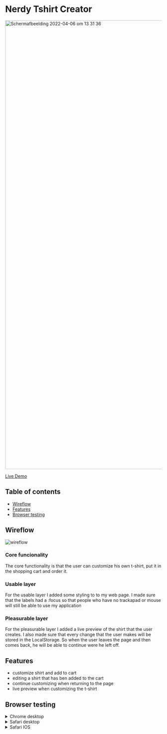# Nerdy Tshirt Creator
<img width="1440" alt="Schermafbeelding 2022-04-06 om 13 31 36" src="https://user-images.githubusercontent.com/66092262/161965477-8ef3d615-0799-40a2-8921-a74db0163783.png">

[Live Demo](https://nerdy-shirt.herokuapp.com/)

## Table of contents
* [Wireflow]()
* [Features]()
* [Browser testing]()

## Wireflow
![wireflow](https://user-images.githubusercontent.com/66092262/161967779-ef70a805-ee89-4694-9262-4daf2db7bad9.png)

### Core funcionality
The core functionality is that the user can customize his own t-shirt, put it in the shopping cart and order it.

### Usable layer
For the usable layer I added some styling to to my web page. I made sure that the labels had a :focus so that people who have no trackapad or mouse will still be able to use my application

### Pleasurable layer
For the pleasurable layer I added a live preview of the shirt that the user creates. I also made sure that every change that the user makes will be stored in the LocalStorage. So when the user leaves the page and then comes back, he will be able to continue were he left off.

## Features
* customize shirt and add to cart
* editing a shirt that has ben added to the cart
* continue customizing when returning to the page
* live preview when customizing the t-shirt

## Browser testing
<details>
  <summary>Chrome desktop</summary>
  <ul>
    <li>Turning off javascript: user is still able to send customize a shirt but won't have a live preview. The user also won't be able to continue the form where the user left off. When the user added the product to the cart, the user will still be able to edit the shirt afterwards.</li>
    <li>No mouse/trackpad: user can navigate with tab. :focus state works for input and labels. Labels also have a :checked state. This means that the user is still able to use the application when mouse/trackpad is not available.</li>
  </ul>
</details>
<details>
  <summary>Safari desktop</summary>
  <ul>
    <li>Turning off javascript: user is still able to send customize a shirt but won't have a live preview. The user also won't be able to continue the form where the user left off. When the user added the product to the cart, the user will still be able to edit the shirt afterwards.</li>
    <li>No mouse/trackpad: safari doesn't have tab as a default preference. This means that the user has to change some preferences to still be able to use the application when there is no mouse/trackpad available.</li>
  </ul>
</details>
<details>
  <summary>Safari IOS</summary>
  <ul>
    <li>Turning off javascript: user is still able to send customize a shirt but won't have a live preview. The user also won't be able to continue the form where the user left off. When the user added the product to the cart, the user will still be able to edit the shirt afterwards.</li>
  </ul>
</details>

